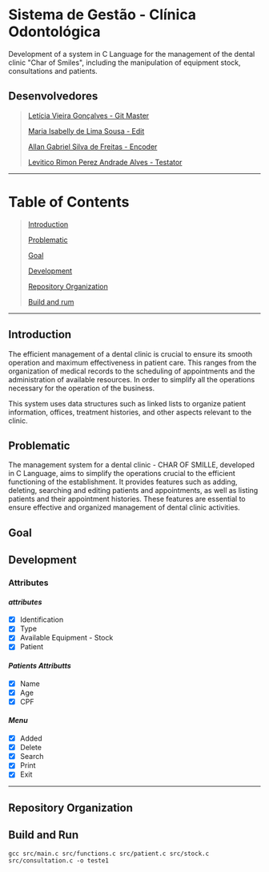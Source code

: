 # **Sistema de Gestão - Clínica Odontológica**
Development of a system in C Language for the management of the dental clinic "Char of Smiles", including the manipulation of equipment stock, consultations and patients.

## **Desenvolvedores**
> [Letícia Vieira Gonçalves - Git Master](https://github.com/LeticiaVieirg)
>
> [Maria Isabelly de Lima Sousa - Edit](https://github.com/isabellylimals)
> 
> [Allan Gabriel Silva de Freitas - Encoder](https://github.com/Allan-Gabriell)
> 
> [Levitico Rimon Perez Andrade Alves - Testator](https://github.com/LEVEL303)
***

# **Table of Contents**
> [Introduction](#introduction)
> 
> [Problematic](#problematic)
> 
> [Goal](#goal)
>
> [Development](#development)
> 
> [Repository Organization](#repository-organization)
>
> [Build and rum](#build-and-run)
>

***


## **Introduction**
The efficient management of a dental clinic is crucial to ensure its smooth operation and maximum effectiveness in patient care. This ranges from the organization of medical records to the scheduling of appointments and the administration of available resources. In order to simplify all the operations necessary for the operation of the business.

This system uses data structures such as linked lists to organize patient information, offices, treatment histories, and other aspects relevant to the clinic.

## **Problematic**
The management system for a dental clinic - CHAR OF SMILLE, developed in C Language, aims to simplify the operations crucial to the efficient functioning of the establishment. It provides features such as adding, deleting, searching and editing patients and appointments, as well as listing patients and their appointment histories. These features are essential to ensure effective and organized management of dental clinic activities.

## **Goal**

## **Development**

### Attributes
#### *attributes*
- [x] Identification
- [x] Type
- [x] Available Equipment - Stock
- [x] Patient

#### *Patients Attributts*
- [x] Name
- [x] Age
- [x] CPF

#### *Menu*
- [x] Added
- [x] Delete 
- [x] Search 
- [x] Print 
- [x] Exit
***


## **Repository Organization**

## **Build and Run**
    gcc src/main.c src/functions.c src/patient.c src/stock.c src/consultation.c -o teste1
